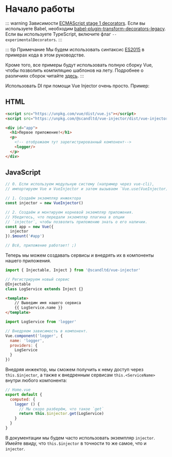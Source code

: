 # Начало работы

::: warning Зависимости
[ECMAScript stage 1 decorators](https://github.com/wycats/javascript-decorators/blob/master/README.md).
Если вы используете Babel, необходим [babel-plugin-transform-decorators-legacy](https://github.com/loganfsmyth/babel-plugin-transform-decorators-legacy).
Если вы используете TypeScript, включите флаг `--experimentalDecorators`.
:::

::: tip Примечание
Мы будем использовать синтаксис [ES2015](https://github.com/lukehoban/es6features) в примерах кода в этом руководстве.

Кроме того, все примеры будут использовать полную сборку Vue, чтобы позволить компиляцию шаблонов на лету. Подробнее о различиях сборок читайте [здесь](https://ru.vuejs.org/v2/guide/installation.html#Runtime-Компилятор-vs-Runtime-only).
:::

Использовать DI при помощи Vue Injector очень просто. Пример:

## HTML

``` html
<script src="https://unpkg.com/vue/dist/vue.js"></script>
<script src="https://unpkg.com/@scandltd/vue-injector/dist/vue-injector.js"></script>

<div id="app">
  <h1>Первое приложение!</h1>
  <p>
    <!-- отображаем тут зарегистрированный компонент-->
    <logger/>
  </p>
</div>
```

## JavaScript

``` js
// 0. Если используем модульную систему (например через vue-cli), 
// импортируем Vue и VueInjector и затем вызываем `Vue.use(VueInjector)`.

// 1. Создаём экземпляр инжектора
const injector = new VueInjector()

// 2. Создаём и монтируем корневой экземпляр приложения.
// Убедитесь, что передали экземпляр плагина в опции
// `injector`, чтобы позволить приложению знать о его наличии.
const app = new Vue({
  injector
}).$mount('#app')

// Всё, приложение работает! ;)
```

Теперь мы можем создавать сервисы и внедрять их в компоненты нашего приложения.

``` js
import { Injectable, Inject } from '@scandltd/vue-injector'

// Регистрируем новый сервис
@Injectable
class LogService extends Inject {}
```

``` html
<template>
    // Выведим имя нашего сервиса
    {{ LogService.name }}
</template>
```

``` js
import LogService from 'logger'

// Внедряем зависимость в компонент.
Vue.component('logger', {
  name: 'logger',
  providers: {
    LogService
  }
})
```

Внедряя инжектор, мы сможем получить к нему доступ через `this.$injector`, а также к внедренным сервисам `this.<ServiceName>` внутри любого компонента:

```js
// Home.vue
export default {
  computed: {
    logger () {
      // Мы скоро разберём, что такое `get`
      return this.$injector.get(LogService)
    }
  }
}
```

В документации мы будем часто использовать экземпляр `injector`. Имейте ввиду, что `this.$injector` в точности то же самое, что и `injector`.